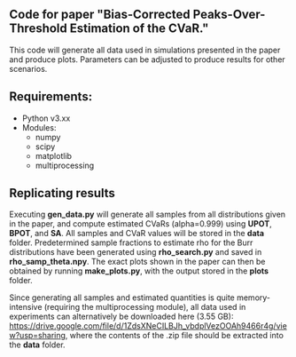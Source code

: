 ## Code for paper "Bias-Corrected Peaks-Over-Threshold Estimation of the CVaR."
This code will generate all data used in simulations presented in the paper and produce plots. Parameters can be adjusted to produce results for other scenarios.

## Requirements:
* Python v3.xx
* Modules:
  * numpy
  * scipy
  * matplotlib
  * multiprocessing

## Replicating results
Executing **gen_data.py** will generate all samples from all distributions given in the paper, and compute estimated CVaRs (alpha=0.999) using **UPOT**, **BPOT**, and **SA**. All samples and CVaR values will be stored in the **data** folder. Predetermined sample fractions to estimate rho for the Burr distributions have been generated using **rho_search.py** and saved in **rho_samp_theta.npy**.  The exact plots shown in the paper can then be obtained by running **make_plots.py**, with the output stored in the **plots** folder.

Since generating all samples and estimated quantities is quite memory-intensive (requiring the multiprocessing module), all data used in experiments can alternatively be downloaded here (3.55 GB): https://drive.google.com/file/d/1ZdsXNeCILBJh_vbdplVezOOAh9466r4g/view?usp=sharing, where the contents of the .zip file should be extracted into the **data** folder.
